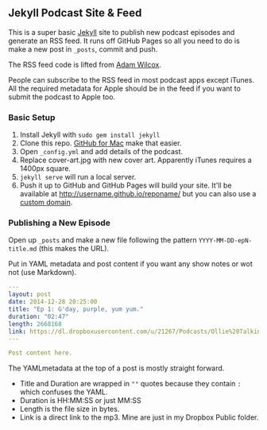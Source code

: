 ## Jekyll Podcast Site & Feed

This is a super basic [Jekyll](http://jekyllrb.com) site to publish new podcast episodes and generate an RSS feed. It runs off GitHub Pages so all you need to do is make a new post in `_posts`, commit and push.

The RSS feed code is lifted from [Adam Wilcox](http://www.adamwilcox.org/2013/01/17/from-the-pub/).

People can subscribe to the RSS feed in most podcast apps except iTunes. All the required metadata for Apple should be in the feed if you want to submit the podcast to Apple too.

### Basic Setup

1. Install Jekyll with `sudo gem install jekyll`
2. Clone this repo. [GitHub for Mac](https://mac.github.com) make that easier.
3. Open `_config.yml` and add details of the podcast.
4. Replace cover-art.jpg with new cover art. Apparently iTunes requires a 1400px square.
5. `jekyll serve` will run a local server.
6. Push it up to GitHub and GitHub Pages will build your site. It'll be available at http://username.github.io/reponame/ but you can also use a [custom domain](https://help.github.com/articles/setting-up-a-custom-domain-with-github-pages/).

### Publishing a New Episode

Open up `_posts` and make a new file following the pattern `YYYY-MM-DD-epN-title.md` (this makes the URL).

Put in YAML metadata and post content if you want any show notes or wot not (use Markdown).

```yaml
---
layout: post
date: 2014-12-28 20:25:00
title: "Ep 1: G'day, purple, yum yum."
duration: "02:47"
length: 2668168
link: https://dl.dropboxusercontent.com/u/21267/Podcasts/Ollie%20Talking%20Shit/Ollie%20Talking%20Shit%20Ep%201.mp3
---

Post content here.
```

The YAMLmetadata at the top of a post is mostly straight forward.

* Title and Duration are wrapped in `""` quotes because they contain `:` which confuses the YAML.
* Duration is HH:MM:SS or just MM:SS
* Length is the file size in bytes.
* Link is a direct link to the mp3. Mine are just in my Dropbox Public folder.
